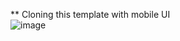 ** Cloning this template with mobile UI 
<br/>
![image](https://user-images.githubusercontent.com/115157278/226813030-abea7463-a22f-4a93-8d5e-79ac1c5282a2.png)
